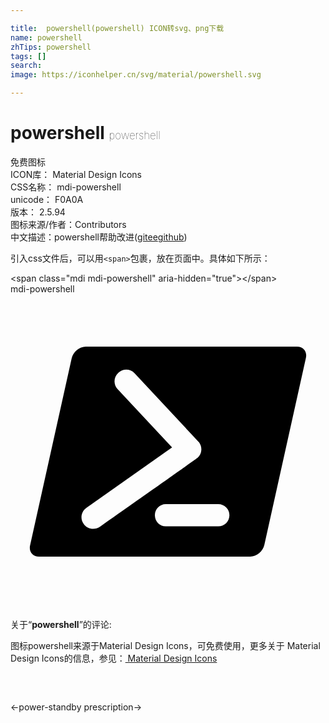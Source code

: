 ```yaml
---

title:  powershell(powershell) ICON转svg、png下载
name: powershell
zhTips: powershell
tags: []
search: 
image: https://iconhelper.cn/svg/material/powershell.svg

---
```


# powershell  <small style="font-size: 60%;font-weight: 100">powershell</small>


<div class="detail-page">
<p>
<span><span class="badge-success badge">免费图标</span> </span>
<br/>
<span>
ICON库：
<span class="badge-secondary badge">Material Design Icons</span> 
</span>
<br/>
<span>
CSS名称：
<span class="badge-secondary badge">mdi-powershell</span> 
</span>
<br/>
<span>
unicode：
<span class="badge-secondary badge">F0A0A</span> 
<copy-btn content='F0A0A' btn-title=""></copy-btn>
<copy-btn :content='String.fromCodePoint(parseInt("F0A0A", 16))' btn-title="复制U"></copy-btn>
</span>
<br/>
<span>
版本：
<span class="badge-secondary badge">2.5.94</span> 
</span>
<br/>
<span>图标来源/作者：<span class="badge-light badge">Contributors</span></span> 
<br/>
<span class="zh-detail">中文描述：<span class="badge-primary badge">powershell</span><span class="help-link"><span>帮助改进</span>(<a href="https://gitee.com/liuwave/icon-helper/edit/master/json/material/powershell.json" target="_blank" rel="noopener noreferrer">gitee</a><a href="https://github.com/liuwave/icon-helper/edit/master/json/material/powershell.json" target="_blank" rel="noopener noreferrer">github</a></span>)</span><br/>
</p>
</div>
<div class="alert alert-dark">
  <i class="mdi mdi-powershell mdi-48px"></i>
  <i class="mdi mdi-powershell mdi-36px"></i>
  <i class="mdi mdi-powershell mdi-24px"></i>
  <i class="mdi mdi-powershell mdi-18px"></i>
</div>
<div>
  <p>引入css文件后，可以用<code>&lt;span&gt;</code>包裹，放在页面中。具体如下所示：    
  </p>
  <div class="alert alert-primary" style="font-size: 14px">
    &lt;span class="mdi mdi-powershell" aria-hidden="true"&gt;&lt;/span&gt;
    <copy-btn content='<span class="mdi mdi-powershell" aria-hidden="true"></span>'></copy-btn>
  </div>
  <div class="alert alert-secondary">
    <i class="mdi mdi-powershell"
    style="font-size: 24px"
    aria-hidden="true"></i> mdi-powershell
    <copy-btn content="mdi-powershell" btn-title="复制图标名称"></copy-btn>
  </div>
</div>
<div id="svg" class="svg-wrap">
<svg xmlns="http://www.w3.org/2000/svg" viewBox="0 0 24 24"><path d="M21.83,4C22.32,4 22.63,4.4 22.5,4.89L19.34,19.11C19.23,19.6 18.75,20 18.26,20H2.17C1.68,20 1.37,19.6 1.5,19.11L4.66,4.89C4.77,4.4 5.25,4 5.74,4H21.83M15.83,16H11.83C11.37,16 11,16.38 11,16.84C11,17.31 11.37,17.69 11.83,17.69H15.83C16.3,17.69 16.68,17.31 16.68,16.84C16.68,16.38 16.3,16 15.83,16M5.78,16.28C5.38,16.56 5.29,17.11 5.57,17.5C5.85,17.92 6.41,18 6.81,17.73C14.16,12.56 14.21,12.5 14.26,12.47C14.44,12.31 14.53,12.09 14.54,11.87C14.55,11.67 14.5,11.5 14.38,11.31L9.46,6.03C9.13,5.67 8.57,5.65 8.21,6C7.85,6.32 7.83,6.88 8.16,7.24L12.31,11.68L5.78,16.28Z" /></svg>
</div>
<detail full-name='mdi-powershell'></detail>
<div class="icon-detail__container">
<p>关于“<b>powershell</b>”的评论:</p>
</div>
<Vssue title="关于“powershell”的评论" />    
<div><p>图标powershell来源于Material Design Icons，可免费使用，更多关于 Material Design Icons的信息，参见：<a target="_blank" href="https://iconhelper.cn/material.html"> Material Design Icons</a>
</p></div>

<div style="padding:2rem 0 " class="page-nav"><p class="inner"><span class="prev">←<router-link to="/icon/power-standby.html">power-standby</router-link></span> <span class="next"><router-link to="/icon/prescription.html">prescription</router-link>→</span></p></div>

